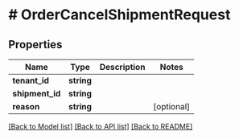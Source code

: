 # # OrderCancelShipmentRequest


## Properties


Name | Type | Description | Notes
------------ | ------------- | ------------- | -------------
**tenant_id**| **string** |   |
**shipment_id**| **string** |   |
**reason**| **string** |   | [optional]


[[Back to Model list]](../../README.md#models) [[Back to API list]](../../README.md#endpoints) [[Back to README]](../../README.md)